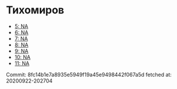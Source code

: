 # Тихомиров
- [5: NA](5.md)
- [6: NA](6.md)
- [7: NA](7.md)
- [8: NA](8.md)
- [9: NA](9.md)
- [10: NA](10.md)
- [11: NA](11.md)

Commit: 8fc14b1e7a8935e5949f19a45e9498442f067a5d
 fetched at: 20200922-202704
